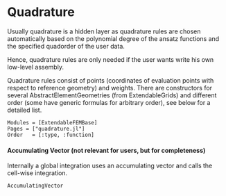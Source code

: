 
# Quadrature

Usually quadrature is a hidden layer as quadrature rules are chosen automatically based on the polynomial degree of the ansatz functions and the specified quadorder of the user data.

Hence, quadrature rules are only needed if the user wants write his own low-level assembly.


Quadrature rules consist of points (coordinates of evaluation points with respect to reference geometry) and weights. There are constructors for several AbstractElementGeometries (from ExtendableGrids) and different order (some have generic formulas for arbitrary order), see below for a detailed list.

```@autodocs
Modules = [ExtendableFEMBase]
Pages = ["quadrature.jl"]
Order   = [:type, :function]
```


#### Accumulating Vector (not relevant for users, but for completeness)

Internally a global integration uses an accumulating vector and calls the cell-wise integration.

```@docs
AccumulatingVector
```

